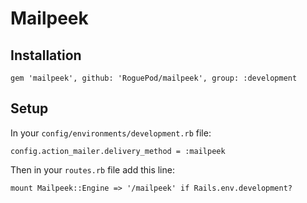 # Mailpeek

## Installation

```
gem 'mailpeek', github: 'RoguePod/mailpeek', group: :development
```

## Setup

In your `config/environments/development.rb` file:

```
config.action_mailer.delivery_method = :mailpeek
```

Then in your `routes.rb` file add this line:

```
mount Mailpeek::Engine => '/mailpeek' if Rails.env.development?
```
